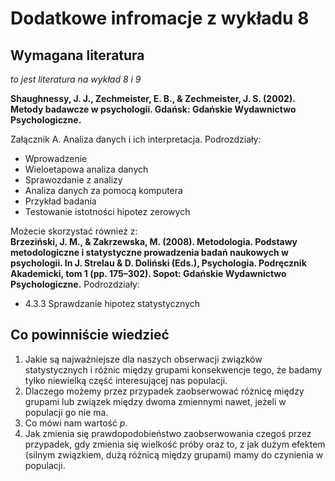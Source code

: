 # Dodatkowe infromacje z wykładu 8

## Wymagana literatura 

*to jest literatura na wykład 8 i 9*

**Shaughnessy, J. J., Zechmeister, E. B., & Zechmeister, J. S. (2002). Metody badawcze w psychologii. Gdańsk: Gdańskie Wydawnictwo Psychologiczne.**  

Załącznik A. Analiza danych i ich interpretacja. Podrozdziały:

- Wprowadzenie
- Wieloetapowa analiza danych
- Sprawozdanie z analizy
- Analiza danych za pomocą komputera
- Przykład badania
- Testowanie istotności hipotez zerowych

Możecie skorzystać również z:  
**Brzeziński, J. M., & Zakrzewska, M. (2008). Metodologia. Podstawy metodologiczne i statystyczne prowadzenia badań naukowych w psychologii. In J. Strelau & D. Doliński (Eds.), Psychologia. Podręcznik Akademicki, tom 1 (pp. 175–302). Sopot: Gdańskie Wydawnictwo Psychologiczne.**
Podrozdziały:

- 4.3.3 Sprawdzanie hipotez statystycznych

## Co powinniście wiedzieć

1. Jakie są najważniejsze dla naszych obserwacji związków statystycznych i różnic między grupami konsekwencje tego, że badamy tylko niewielką część interesującej nas populacji.
2. Dlaczego możemy przez przypadek zaobserwować różnicę między grupami lub związek między dwoma zmiennymi nawet, jeżeli w populacji go nie ma.
3. Co mówi nam wartość *p*.
4. Jak zmienia się prawdopodobieństwo zaobserwowania czegoś przez przypadek, gdy zmienia się wielkość próby oraz to, z jak dużym efektem (silnym związkiem, dużą różnicą między grupami) mamy do czynienia w populacji.








